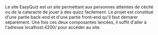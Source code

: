 Le site EasyQuiz est un site permettant aux personnes atteintes de cécité ou de la cataracte de jouer à des quizz facilement.
Le projet est constitué d'une partie back-end et d'une partie front-end qu'il faut démarer séparément. Une fois ces deux composantes lancées, il suffit d'aller à l'adresse localhost:4200/ pour accéder au site.
